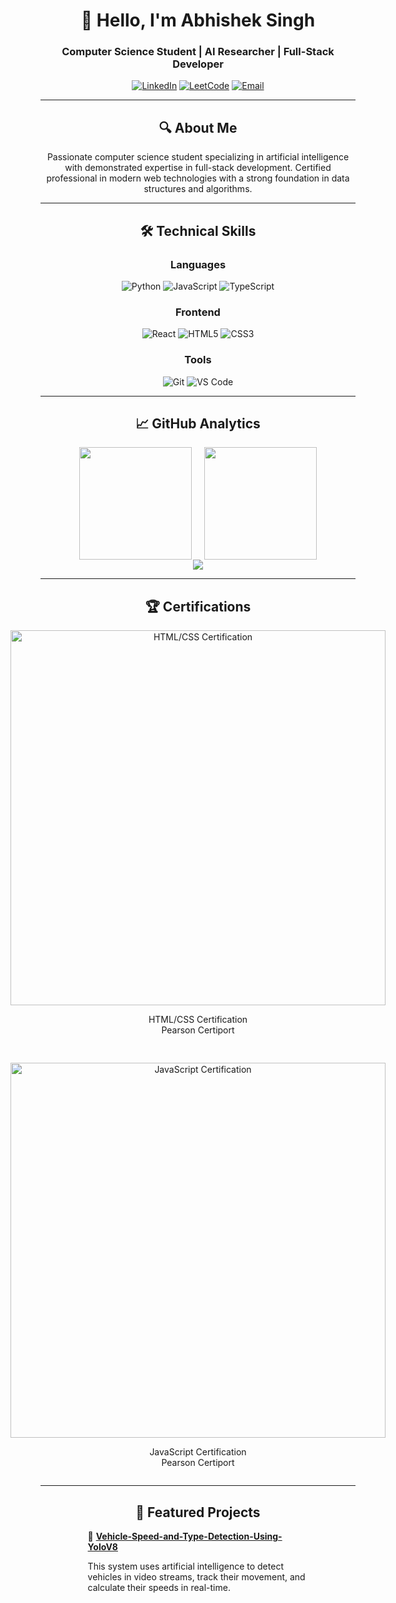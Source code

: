 <div align="center">
  
# 👋 Hello, I'm Abhishek Singh

### Computer Science Student | AI Researcher | Full-Stack Developer

[![LinkedIn](https://img.shields.io/badge/LinkedIn-0077B5?style=for-the-badge&logo=linkedin&logoColor=white)](https://linkedin.com/in/abhisheksingh2006)
[![LeetCode](https://img.shields.io/badge/-LeetCode-FFA116?style=for-the-badge&logo=LeetCode&logoColor=black)](https://leetcode.com/abhishek_9793/)
[![Email](https://img.shields.io/badge/Gmail-D14836?style=for-the-badge&logo=gmail&logoColor=white)](mailto:abhishek82006@gmail.com)

---

## 🔍 About Me

Passionate computer science student specializing in artificial intelligence with demonstrated expertise in full-stack development. Certified professional in modern web technologies with a strong foundation in data structures and algorithms.

---

## 🛠 Technical Skills

### Languages
![Python](https://img.shields.io/badge/Python-3776AB?style=for-the-badge&logo=python&logoColor=white)
![JavaScript](https://img.shields.io/badge/JavaScript-F7DF1E?style=for-the-badge&logo=javascript&logoColor=black)
![TypeScript](https://img.shields.io/badge/TypeScript-007ACC?style=for-the-badge&logo=typescript&logoColor=white)

### Frontend
![React](https://img.shields.io/badge/React-20232A?style=for-the-badge&logo=react&logoColor=61DAFB)
![HTML5](https://img.shields.io/badge/HTML5-E34F26?style=for-the-badge&logo=html5&logoColor=white)
![CSS3](https://img.shields.io/badge/CSS3-1572B6?style=for-the-badge&logo=css3&logoColor=white)

### Tools
![Git](https://img.shields.io/badge/Git-F05032?style=for-the-badge&logo=git&logoColor=white)
![VS Code](https://img.shields.io/badge/VS_Code-007ACC?style=for-the-badge&logo=visual-studio-code&logoColor=white)

---

## 📈 GitHub Analytics

<div style="display: flex; justify-content: center; gap: 20px;">
  <img height="180em" src="https://github-readme-stats.vercel.app/api?username=RavnOP&show_icons=true&theme=radical&include_all_commits=true&count_private=true"/>
  <img height="180em" src="https://github-readme-stats.vercel.app/api/top-langs/?username=RavnOP&layout=compact&langs_count=8&theme=radical"/>
</div>

<img src="https://github-readme-activity-graph.vercel.app/graph?username=RavnOP&theme=react-dark&hide_border=true"/>

---

## 🏆 Certifications

<div style="display: flex; justify-content: center; gap: 30px; flex-wrap: wrap;">
  <div>
    <img src="https://github.com/user-attachments/assets/6b53baab-8cc2-496a-a411-a41e452bfd7d" width="600" alt="HTML/CSS Certification">
    <p align="center">HTML/CSS Certification<br>Pearson Certiport</p>
  </div>
  <div>
    <img src="https://github.com/user-attachments/assets/d04f2d3f-ba9c-4087-8d36-192605bea63f" width="600" alt="JavaScript Certification">
    <p align="center">JavaScript Certification<br>Pearson Certiport</p>
  </div>
</div>

---

## 🌟 Featured Projects

<div align="left" style="width: 70%; margin: 0 auto;">
  
🔹 **[Vehicle-Speed-and-Type-Detection-Using-YoloV8](https://github.com/RavnOP/Vehicle-Speed-and-Type-Detection-Using-YoloV8)**  
         <p>This system uses artificial intelligence to detect vehicles in video streams, 
         track their movement, and calculate their speeds in real-time.</p>

</div>

